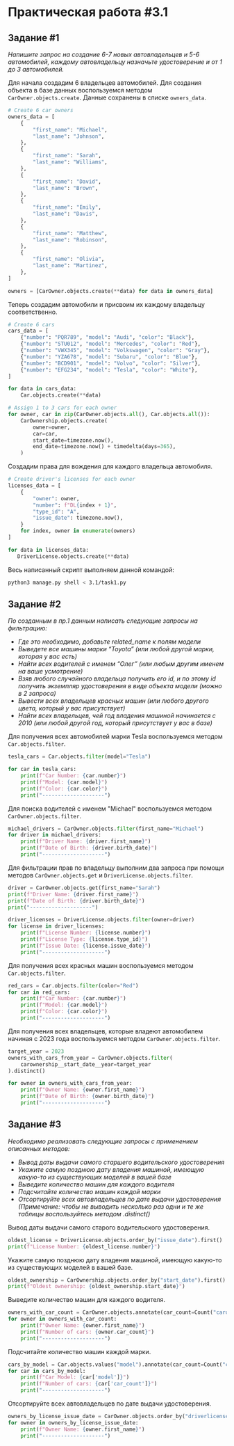 # Практическая работа #3.1

## Задание #1
*Напишите запрос на создание 6-7 новых автовладельцев и 5-6 автомобилей, каждому автовладельцу назначьте удостоверение и от 1 до 3 автомобилей.*

Для начала создадим 6 владельцев автомобилей. Для создания объекта в базе данных воспользуемся методом `CarOwner.objects.create`. Данные сохранены в списке `owners_data`.

```python
# Create 6 car owners
owners_data = [
    {
        "first_name": "Michael",
        "last_name": "Johnson",
    },
    {
        "first_name": "Sarah",
        "last_name": "Williams",
    },
    {
        "first_name": "David",
        "last_name": "Brown",
    },
    {
        "first_name": "Emily",
        "last_name": "Davis",
    },
    {
        "first_name": "Matthew",
        "last_name": "Robinson",
    },
    {
        "first_name": "Olivia",
        "last_name": "Martinez",
    },
]

owners = [CarOwner.objects.create(**data) for data in owners_data]
```

Теперь создадим автомобили и присвоим их каждому владельцу соответственно.

```python
# Create 6 cars
cars_data = [
    {"number": "PQR789", "model": "Audi", "color": "Black"},
    {"number": "STU012", "model": "Mercedes", "color": "Red"},
    {"number": "VWX345", "model": "Volkswagen", "color": "Gray"},
    {"number": "YZA678", "model": "Subaru", "color": "Blue"},
    {"number": "BCD901", "model": "Volvo", "color": "Silver"},
    {"number": "EFG234", "model": "Tesla", "color": "White"},
]

for data in cars_data:
    Car.objects.create(**data)
```

```python
# Assign 1 to 3 cars for each owner
for owner, car in zip(CarOwner.objects.all(), Car.objects.all()):
    CarOwnership.objects.create(
        owner=owner,
        car=car,
        start_date=timezone.now(),
        end_date=timezone.now() + timedelta(days=365),
    )
```

Создадим права для вождения для каждого владельца автомобиля.

```python
# Create driver's licenses for each owner
licenses_data = [
    {
        "owner": owner,
        "number": f"DL{index + 1}",
        "type_id": "A",
        "issue_date": timezone.now(),
    }
    for index, owner in enumerate(owners)
]

for data in licenses_data:
   DriverLicense.objects.create(**data)
```

Весь написанный скрипт выполняем данной командой:
```sh
python3 manage.py shell < 3.1/task1.py
```


## Задание #2

*По созданным в пр.1 данным написать следующие запросы на фильтрацию:*

- *Где это необходимо, добавьте related_name к полям модели*
- *Выведете все машины марки “Toyota” (или любой другой марки, которая у вас есть)*
- *Найти всех водителей с именем “Олег” (или любым другим именем на ваше усмотрение)*
- *Взяв любого случайного владельца получить его id, и по этому id получить экземпляр удостоверения в виде объекта модели (можно в 2 запроса)*
- *Вывести всех владельцев красных машин (или любого другого цвета, который у вас присутствует)*
- *Найти всех владельцев, чей год владения машиной начинается с 2010 (или любой другой год, который присутствует у вас в базе)*

Для получения всех автомобилей марки Tesla воспользуемся методом `Car.objects.filter`.

```python
tesla_cars = Car.objects.filter(model="Tesla")

for car in tesla_cars:
    print(f"Car Number: {car.number}")
    print(f"Model: {car.model}")
    print(f"Color: {car.color}")
    print("--------------------")
```

Для поиска водителей с именем "Michael" воспользуемся методом `CarOwner.objects.filter`.

```python
michael_drivers = CarOwner.objects.filter(first_name="Michael")
for driver in michael_drivers:
    print(f"Driver Name: {driver.first_name}")
    print(f"Date of Birth: {driver.birth_date}")
    print("--------------------")
```

Для фильтрации прав по владельцу выполним два запроса при помощи методов `CarOwner.objects.get` и `DriverLicense.objects.filter`.

```python
driver = CarOwner.objects.get(first_name="Sarah")
print(f"Driver Name: {driver.first_name}")
print(f"Date of Birth: {driver.birth_date}")
print("--------------------")

driver_licenses = DriverLicense.objects.filter(owner=driver)
for license in driver_licenses:
    print(f"License Number: {license.number}")
    print(f"License Type: {license.type_id}")
    print(f"Issue Date: {license.issue_date}")
    print("--------------------")
```

Для получения всех красных машин воспользуемся методом `Car.objects.filter`.

```python
red_cars = Car.objects.filter(color="Red")
for car in red_cars:
    print(f"Car Number: {car.number}")
    print(f"Model: {car.model}")
    print(f"Color: {car.color}")
    print("--------------------")
```

Для получения всех владельцев, которые владеют автомобилем начиная с 2023 года воспользуемся методом `CarOwner.objects.filter`.

```python
target_year = 2023
owners_with_cars_from_year = CarOwner.objects.filter(
    carownership__start_date__year=target_year
).distinct()

for owner in owners_with_cars_from_year:
    print(f"Owner Name: {owner.first_name}")
    print(f"Date of Birth: {owner.birth_date}")
    print("--------------------")
```


## Задание #3

*Необходимо реализовать следующие запросы c применением описанных методов:*

- *Вывод даты выдачи самого старшего водительского удостоверения*
- *Укажите самую позднюю дату владения машиной, имеющую какую-то из существующих моделей в вашей базе*
- *Выведите количество машин для каждого водителя*
- *Подсчитайте количество машин каждой марки*
- *Отсортируйте всех автовладельцев по дате выдачи удостоверения (Примечание: чтобы не выводить несколько раз одни и те же таблицы воспользуйтесь методом .distinct()*

Вывод даты выдачи самого старого водительского удостоверения.

```python
oldest_license = DriverLicense.objects.order_by("issue_date").first()
print(f"License Number: {oldest_license.number}")
```

Укажите самую позднюю дату владения машиной, имеющую какую-то из существующих моделей в вашей базе.

```python
oldest_ownership = CarOwnership.objects.order_by("start_date").first()
print(f"Oldest ownership: {oldest_ownership.start_date}")
```

Выведите количество машин для каждого водителя.

```python
owners_with_car_count = CarOwner.objects.annotate(car_count=Count("carownership"))
for owner in owners_with_car_count:
    print(f"Owner Name: {owner.first_name}")
    print(f"Number of cars: {owner.car_count}")
    print("--------------------")
```

Подсчитайте количество машин каждой марки.

```python
cars_by_model = Car.objects.values("model").annotate(car_count=Count("carownership"))
for car in cars_by_model:
    print(f"Car Model: {car['model']}")
    print(f"Number of cars: {car['car_count']}")
    print("--------------------")
```

Отсортируйте всех автовладельцев по дате выдачи удостоверения.

```python
owners_by_license_issue_date = CarOwner.objects.order_by("driverlicense__issue_date")
for owner in owners_by_license_issue_date:
    print(f"Owner Name: {owner.first_name}")
    print("--------------------")
```